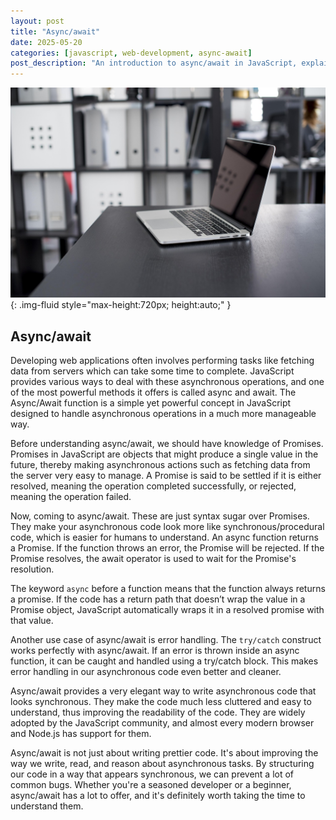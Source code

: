 ```yaml
---
layout: post
title: "Async/await"
date: 2025-05-20
categories: [javascript, web-development, async-await]
post_description: "An introduction to async/await in JavaScript, explaining how it simplifies asynchronous programming and improves code readability."
---
```


![Image](/assets/g2644704a88d2d3624a720e0e7a17b3220c01ae35a7bf9686cc03dbe7a840430c36bdb0ee07576a4cbbb8558293767fc3c4c99507c54fb2eb8d35a19cc6fafe70_1280.jpg){: .img-fluid style="max-height:720px; height:auto;" }

## Async/await

Developing web applications often involves performing tasks like fetching data from servers which can take some time to complete. JavaScript provides various ways to deal with these asynchronous operations, and one of the most powerful methods it offers is called async and await. The Async/Await function is a simple yet powerful concept in JavaScript designed to handle asynchronous operations in a much more manageable way.

Before understanding async/await, we should have knowledge of Promises. Promises in JavaScript are objects that might produce a single value in the future, thereby making asynchronous actions such as fetching data from the server very easy to manage. A Promise is said to be settled if it is either resolved, meaning the operation completed successfully, or rejected, meaning the operation failed.

Now, coming to async/await. These are just syntax sugar over Promises. They make your asynchronous code look more like synchronous/procedural code, which is easier for humans to understand. An async function returns a Promise. If the function throws an error, the Promise will be rejected. If the Promise resolves, the await operator is used to wait for the Promise's resolution.

The keyword `async` before a function means that the function always returns a promise. If the code has a return path that doesn’t wrap the value in a Promise object, JavaScript automatically wraps it in a resolved promise with that value.

Another use case of async/await is error handling. The `try/catch` construct works perfectly with async/await. If an error is thrown inside an async function, it can be caught and handled using a try/catch block. This makes error handling in our asynchronous code even better and cleaner.

Async/await provides a very elegant way to write asynchronous code that looks synchronous. They make the code much less cluttered and easy to understand, thus improving the readability of the code. They are widely adopted by the JavaScript community, and almost every modern browser and Node.js has support for them.

Async/await is not just about writing prettier code. It's about improving the way we write, read, and reason about asynchronous tasks. By structuring our code in a way that appears synchronous, we can prevent a lot of common bugs. Whether you're a seasoned developer or a beginner, async/await has a lot to offer, and it's definitely worth taking the time to understand them.
